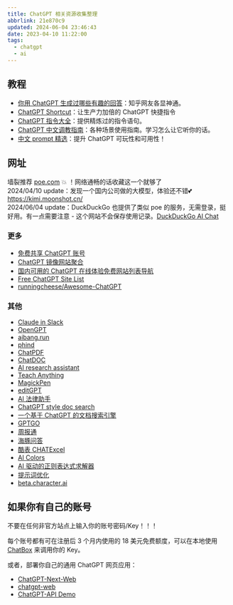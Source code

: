 ```yaml
---
title: ChatGPT 相关资源收集整理
abbrlink: 21e870c9
updated: 2024-06-04 23:46:43
date: 2023-04-10 11:22:00
tags:
  - chatgpt
  - ai
---
```


## 教程

- [你用 ChatGPT 生成过哪些有趣的回答](https://www.zhihu.com/question/570430650)：知乎网友各显神通。
- [ChatGPT Shortcut](https://www.aishort.top/)：让生产力加倍的 ChatGPT 快捷指令
- [ChatGPT 指令大全](https://www.explainthis.io/zh-hans/chatgpt)：提供精炼过的指令语句。
- [ChatGPT 中文调教指南](https://github.com/PlexPt/awesome-chatgpt-prompts-zh)：各种场景使用指南。学习怎么让它听你的话。
- [中文 prompt 精选](https://github.com/yzfly/wonderful-prompts)：提升 ChatGPT 可玩性和可用性！

## 网址

墙裂推荐 [poe.com](https://poe.com) 💥 ！网络通畅的话收藏这一个就够了  
2024/04/10 update：发现一个国内公司做的大模型，体验还不错💕<https://kimi.moonshot.cn/>  
2024/06/04 update：DuckDuckGo 也提供了类似 poe 的服务，无需登录，挺好用。有一点需要注意 - 这个网站不会保存使用记录。[DuckDuckGo AI Chat](https://duckduckgo.com/?q=DuckDuckGo&ia=chat)

### 更多

- [免费共享 ChatGPT 账号](https://chat-shared1.zhile.io/shared.html)
- [ChatGPT 镜像网站聚合](https://www.mydyjs.com/gpt.html)
- [国内可用的 ChatGPT 在线体验免费网站列表导航](https://lzw.me/x/chatgpt-sites/)
- [Free ChatGPT Site List](https://cc.ai55.cc/)
- [runningcheese/Awesome-ChatGPT](https://github.com/runningcheese/Awesome-ChatGPT)

### 其他

- [Claude in Slack](https://www.anthropic.com/index/claude-now-in-slack)
- [OpenGPT](https://open-gpt.app/)
- [aibang.run](https://aibang.run)
- [phind](https://www.phind.com/)
- [ChatPDF](https://www.chatpdf.com/)
- [ChatDOC](https://chatdoc.com/)
- [AI research assistant](https://typeset.io/)
- [Teach Anything](https://www.teach-anything.com/)
- [MagickPen](https://magickpen.com)
- [editGPT](https://www.editgpt.app/)
- [AI 法律助手](https://github.com/lvwzhen/law-cn-ai)
- [ChatGPT style doc search](https://github.com/supabase-community/nextjs-openai-doc-search)
- [一个基于 ChatGPT 的文档搜索引擎](https://github.com/gorse-io/midsearch)
- [GPTGO](https://gptgo.ai)
- [周报通](https://zhoubaotong.com)
- [海豚问答](http://zhimachat.com/)
- [酷表 CHATExcel](https://chatexcel.com)
- [AI Colors](https://aicolors.co/)
- [AI 驱动的正则表达式求解器](https://regex.ai/)
- [提示词优化](https://promptperfect.jinaai.cn/)
- [beta.character.ai](https://beta.character.ai/)

## 如果你有自己的账号

不要在任何非官方站点上输入你的账号密码/Key！！！

每个账号都有可在注册后 3 个月内使用的 18 美元免费额度，可以在本地使用 [ChatBox](https://hub.fgit.ml/Bin-Huang/chatbox/releases) 来调用你的 Key。

或者，部署你自己的通用 ChatGPT 网页应用：

- [ChatGPT-Next-Web](https://github.com/Yidadaa/ChatGPT-Next-Web/blob/main/README_CN.md)
- [chatgpt-web](https://github.com/Chanzhaoyu/chatgpt-web)
- [ChatGPT-API Demo](https://github.com/ddiu8081/chatgpt-demo/blob/main/README.zh-CN.md)
